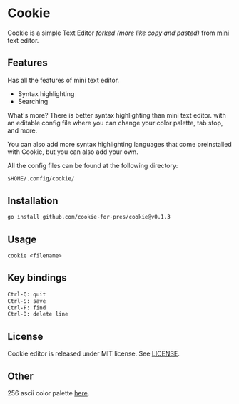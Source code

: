 # Cookie

Cookie is a simple Text Editor *forked (more like copy and pasted)* from [mini](https://github.com/hibiken/mini) text editor.

## Features

Has all the features of mini text editor.

- Syntax highlighting
- Searching

What's more? There is better syntax highlighting than mini text editor. with an editable config file where you can change your color palette, tab stop, and more.

You can also add more syntax highlighting languages that come preinstalled with Cookie, but you can also add your own.

All the config files can be found at the following directory:

```txt
$HOME/.config/cookie/
```

## Installation

```txt
go install github.com/cookie-for-pres/cookie@v0.1.3
```

## Usage

```txt
cookie <filename>
```

## Key bindings

```txt
Ctrl-Q: quit
Ctrl-S: save
Ctrl-F: find
Ctrl-D: delete line
```

## License

Cookie editor is released under MIT license. See [LICENSE](https://github.com/cookie-for-pres/cookie/blob/main/LICENSE).

## Other

256 ascii color palette [here](https://robotmoon.com/256-colors/).

